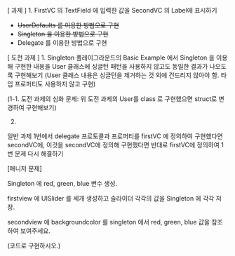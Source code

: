 [ 과제 ]
1. 
FirstVC 의 TextField 에 입력한 값을 SecondVC 의 Label에 표시하기
- ~~UserDefaults 를 이용한 방법으로 구현~~
- ~~Singleton 을 이용한 방법으로 구현~~
- Delegate 를 이용한 방법으로 구현

[ 도전 과제 ]
1. 
Singleton 플레이그라운드의 Basic Example 에서 Singleton 을 이용해 구현한 내용을 
User 클래스에 싱글턴 패턴을 사용하지 않고도 동일한 결과가 나오도록 구현해보기
(User 클래스 내용은 싱글턴을 제거하는 것 외에 건드리지 않아야 함. 타입 프로퍼티도 사용하지 않고 구현)

(1-1. 도전 과제의 심화 문제: 위 도전 과제의 User를 class 로 구현했으면 struct로 변경하여 구현해보기)

2. 
일반 과제 1번에서
delegate 프로토콜과 프로퍼티를 firstVC 에 정의하여 구현했다면 secondVC에,
이것을 secondVC에 정의해 구현했다면 반대로 firstVC에 정의하여 1번 문제 다시 해결하기


[매니저 문제]

Singleton 에 red, green, blue 변수 생성.

firstview 에 UISlider 를 세개 생성하고 슬라이더 각각의 값을 Singleton 에 각각 저장.

secondview 에 backgroundcolor 를 singleton 에서 red, green, blue 값을 참조하여 보여주세요.

(코드로 구현하시오.)
